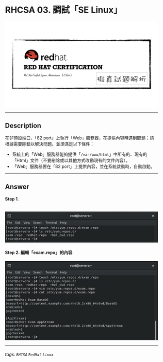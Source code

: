 # RHCSA 03. 調試「SE Linux」

![](https://github.com/rickbsr/Certification-RedHat-RHCSA/blob/main/pics/redhat-rhcsa.png?raw=true)

---

## Description

在非預設端口，「82 port」上執行「Web」服務器，在提供內容時遇到問題；請根據需要除錯以解決問題，並須滿足以下條件：

- 系統上的「Web」服務器能夠提供「`/var/www/html`」中所有的、現有的「Html」文件（不要刪除或以其他方式改動現有的文件內容）。
- 「Web」服務器要在「82 port」上提供內容，並在系統啟動時，自動啟動。

---

## Answer

#### Step 1. 



```shell

```



![](https://github.com/rickbsr/Certification-RedHat-RHCSA/blob/main/pics/q02_touch_repo.png?raw=true)


#### Step 2. 編輯「exam.repo」的內容



![](https://github.com/rickbsr/Certification-RedHat-RHCSA/blob/main/pics/q02_config_repo.png?raw=true)

---

###### tags: `RHCSA` `RedHat` `Linux`